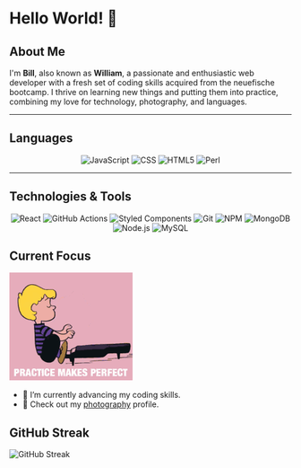 # Hello World! 👋

## About Me

I'm **Bill**, also known as **William**, a passionate and enthusiastic web developer with a fresh set of coding skills acquired from the neuefische bootcamp. I thrive on learning new things and putting them into practice, combining my love for technology, photography, and languages.

---
## Languages

<p align="center">
  <img alt="JavaScript" src="https://img.shields.io/badge/JavaScript-323330?style=for-the-badge&logo=javascript&logoColor=F7DF1E" />
  <img alt="CSS" src="https://img.shields.io/badge/CSS-239120?style=for-the-badge&logo=css3&logoColor=white" />
  <img alt="HTML5" src="https://img.shields.io/badge/HTML5-E34F26?style=for-the-badge&logo=html5&logoColor=white" />
  <img alt="Perl" src="https://img.shields.io/badge/Perl-39457E?style=for-the-badge&logo=perl&logoColor=white" />
</p>

---

## Technologies & Tools

<p align="center">
  <img alt="React" src="https://img.shields.io/badge/React-45b8d8?style=for-the-badge&logo=react&logoColor=white" />
  <img alt="GitHub Actions" src="https://img.shields.io/badge/GitHub_Actions-2088FF?style=for-the-badge&logo=github-actions&logoColor=white" />
  <img alt="Styled Components" src="https://img.shields.io/badge/Styled_Components-db7092?style=for-the-badge&logo=styled-components&logoColor=white" />
  <img alt="Git" src="https://img.shields.io/badge/Git-F05032?style=for-the-badge&logo=git&logoColor=white" />
  <img alt="NPM" src="https://img.shields.io/badge/NPM-CB3837?style=for-the-badge&logo=npm&logoColor=white" />
  <img alt="MongoDB" src="https://img.shields.io/badge/MongoDB-13aa52?style=for-the-badge&logo=mongodb&logoColor=white" />
  <img alt="Node.js" src="https://img.shields.io/badge/Node.js-43853d?style=for-the-badge&logo=Node.js&logoColor=white" />
  <img alt="MySQL" src="https://img.shields.io/badge/MySQL-4479A1?style=for-the-badge&logo=mysql&logoColor=white" />
</p>

## Current Focus

![Practice](https://github.com/mulewile/mulewile/blob/main/peanuts-schroeder.gif)

- 📝 I’m currently advancing my coding skills.
- 📸 Check out my [photography](https://youpic.com/photographer/mulewile/) profile.

## GitHub Streak

![GitHub Streak](https://github-readme-streak-stats.herokuapp.com/?user=mulewile)

<!--
**mulewile/mulewile** is a ✨ _special_ ✨ repository because its `README.md` (this file) appears on your GitHub profile.


Here are some ideas to get you started:

- 🔭 I’m currently working on ...
- 🌱 I’m currently learning ...
- 👯 I’m looking to collaborate on ...
- 🤔 I’m looking for help with ...
- 💬 Ask me about ...
- 📫 How to reach me: ...
- 😄 Pronouns: ...
- ⚡ Fun fact: ...
-->
